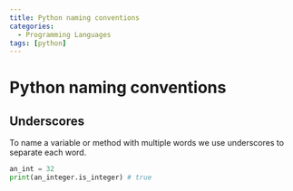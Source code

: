 ```yaml
---
title: Python naming conventions
categories:
  - Programming Languages
tags: [python]
---
```


# Python naming conventions

## Underscores

To name a variable or method with multiple words we use underscores to separate each word.

```python
an_int = 32
print(an_integer.is_integer) # true
```
